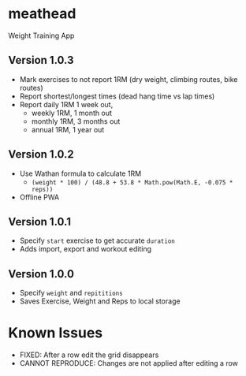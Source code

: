 # meathead

Weight Training App

## Version 1.0.3

- Mark exercises to not report 1RM (dry weight, climbing routes, bike routes)
- Report shortest/longest times (dead hang time vs lap times)
- Report daily 1RM 1 week out,
  - weekly 1RM, 1 month out
  - monthly 1RM, 3 months out
  - annual 1RM, 1 year out

## Version 1.0.2

- Use Wathan formula to calculate 1RM
  - `(weight * 100) / (48.8 + 53.8 * Math.pow(Math.E, -0.075 * reps))`
- Offline PWA

## Version 1.0.1

- Specify `start` exercise to get accurate `duration`
- Adds import, export and workout editing

## Version 1.0.0

- Specify `weight` and `repititions`
- Saves Exercise, Weight and Reps to local storage

# Known Issues

- FIXED: After a row edit the grid disappears
- CANNOT REPRODUCE: Changes are not applied after editing a row
